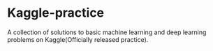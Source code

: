 # Kaggle-practice
A collection of solutions to basic machine learning and deep learning problems on Kaggle(Officially released practice).
